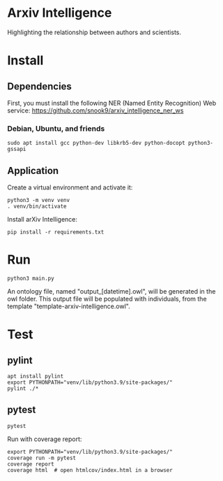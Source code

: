 # Arxiv Intelligence

Highlighting the relationship between authors and scientists.

# Install

## Dependencies

First, you must install the following NER (Named Entity Recognition) Web service:
https://github.com/snook9/arxiv_intelligence_ner_ws

### Debian, Ubuntu, and friends

    sudo apt install gcc python-dev libkrb5-dev python-docopt python3-gssapi

## Application

Create a virtual environment and activate it:

    python3 -m venv venv
    . venv/bin/activate

Install arXiv Intelligence:

    pip install -r requirements.txt

# Run

    python3 main.py

An ontology file, named "output_[datetime].owl", will be generated in the owl folder. This output file will be populated with individuals, from the template "template-arxiv-intelligence.owl".

# Test

## pylint

    apt install pylint
    export PYTHONPATH="venv/lib/python3.9/site-packages/"
    pylint ./*

## pytest

    pytest

Run with coverage report:

    export PYTHONPATH="venv/lib/python3.9/site-packages/"
    coverage run -m pytest
    coverage report
    coverage html  # open htmlcov/index.html in a browser
